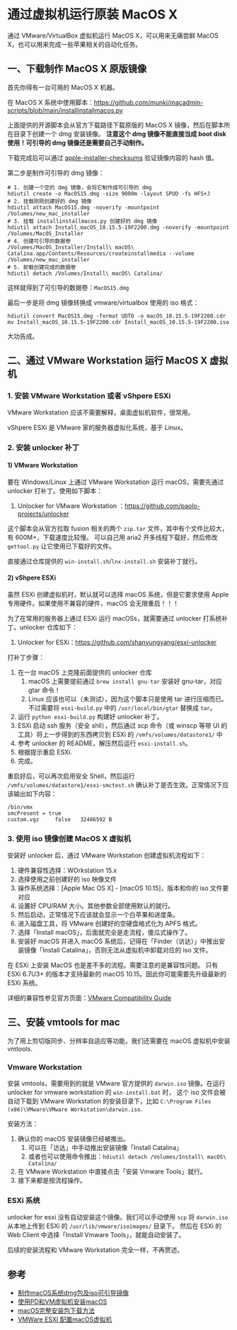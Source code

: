 # 通过虚拟机运行原装 MacOS X

通过 VMware/VirtualBox 虚拟机运行 MacOS X，可以用来无痛尝鲜 MacOS X，也可以用来完成一些苹果相关的自动化任务。


## 一、下载制作 MacOS X 原版镜像

首先你得有一台可用的 MacOS X 机器。

在 MacOS X 系统中使用脚本：https://github.com/munki/macadmin-scripts/blob/main/installinstallmacos.py

上面提供的开源脚本会从官方下载路径下载原版的 MacOS X 镜像，然后在脚本所在目录下创建一个 dmg 安装镜像。
**注意这个 dmg 镜像不能直接当成 boot disk 使用！可引导的 dmg 镜像还是需要自己手动制作。**

下载完成后可以通过 [apple-installer-checksums](https://github.com/notpeter/apple-installer-checksums) 验证镜像内容的 hash 值。

第二步是制作可引导的 dmg 镜像：

```shell
# 1. 创建一个空的 dmg 镜像，会将它制作成可引导的 dmg
hdiutil create -o MacOS15.dmg -size 9000m -layout SPUD -fs HFS+J
# 2. 挂载刚刚创建好的 dmg 镜像
hdiutil attach MacOS15.dmg -noverify -mountpoint /Volumes/new_mac_installer
# 3. 挂载 installinstallmacos.py 创建好的 dmg 镜像
hdiutil attach Install_macOS_10.15.5-19F2200.dmg -noverify -mountpoint /Volumes/MacOS_Installer
# 4. 创建可引导的数据卷
/Volumes/MacOS_Installer/Install\ macOS\ Catalina.app/Contents/Resources/createinstallmedia --volume /Volumes/new_mac_installer
# 5. 卸载创建完成的数据卷
hdiutil detach /Volumes/Install\ macOS\ Catalina/
```

这样就得到了可引导的数据卷：`MacOS15.dmg`

最后一步是将 dmg 镜像转换成 vmware/virtualbox 使用的 iso 格式：

```shell
hdiutil convert MacOS15.dmg -format UDTO -o macOS_10.15.5-19F2200.cdr
mv Install_macOS_10.15.5-19F2200.cdr Install_macOS_10.15.5-19F2200.iso
```

大功告成。

## 二、通过 VMware Workstation 运行 MacOS X 虚拟机

### 1. 安装 VMware Workstation 或者 vShpere ESXi

VMware Workstation 应该不需要解释，桌面虚拟机软件，很常用。

vShpere ESXi 是 VMware 家的服务器虚拟化系统，基于 Linux。

### 2. 安装 unlocker 补丁

#### 1) VMware Workstation

要在 Windows/Linux 上通过 VMware Workstation 运行 macOS，需要先通过 unlocker 打补丁。使用如下脚本：

1. Unlocker for VMware Workstation ：https://github.com/paolo-projects/unlocker

这个脚本会从官方拉取 fusion 相关的两个 `zip.tar` 文件，其中有个文件比较大，有 600M+，下载速度比较慢。
可以自己用 aria2 开多线程下载好，然后修改 `gettool.py` 让它使用已下载好的文件。

直接通过仓库提供的 `win-install.sh`/`lnx-install.sh` 安装补丁就行。

#### 2) vShpere ESXi

虽然 ESXi 创建虚拟机时，默认就可以选择 macOS 系统，但是它要求使用 Apple 专用硬件。如果使用不兼容的硬件，macOS 会无限重启！！！

为了在常用的服务器上通过 ESXi 运行 macOSs，就需要通过 unlocker 打系统补丁。unlocker 仓库如下：

1. Unlocker for ESXi：https://github.com/shanyungyang/esxi-unlocker

打补丁步骤：

1. 在一台 macOS 上克隆前面提供的 unlocker 仓库
   1. macOS 上需要提前通过 `brew install gnu-tar` 安装好 gnu-tar，对应 gtar 命令！
   2. Linux 应该也可以（未测试），因为这个脚本只是使用 tar 进行压缩而已。不过需要将 `esxi-build.py` 中的 `/usr/local/bin/gtar` 替换成 `tar`。
2. 运行 `python esxi-build.py` 构建好 unlocker 补丁。
3. ESXi 启动 ssh 服务（安全 shll），然后通过 scp 命令（或 winscp 等带 UI 的工具）将上一步得到的东西拷贝到 ESXi 的 `/vmfs/volumes/datastore1/` 中
4. 参考 unlocker 的 README，解压然后运行 `esxi-install.sh`。
5. 根据提示重启 ESXi.
6. 完成。

重启好后，可以再次启用安全 Shell，然后运行 `/vmfs/volumes/datastore1/esxi-smctest.sh` 确认补丁是否生效。正常情况下应该输出如下内容：

```
/bin/vmx
smcPresent = true
custom.vgz     false   32486592 B
```

### 3. 使用 iso 镜像创建 MacOS X 虚拟机

安装好 unlocker 后，通过 VMware Workstation 创建虚拟机流程如下：

1. 硬件兼容性选择：WOrkstation 15.x
2. 选择使用之前创建好的 iso 映像文件
3. 操作系统选择：[Apple Mac OS X] - [macOS 10.15]，版本和你的 iso 文件要对应
4. 设置好 CPU/RAM 大小。其他参数全部使用默认的就行。
5. 然后启动，正常情况下应该就会显示一个白苹果和进度条。
6. 进入磁盘工具，将 VMware 创建好的空硬盘格式化为 APFS 格式。
7. 选择「Install macOS」，后面就完全是走流程，傻瓜式操作了。
8. 安装好 macOS 并进入 macOS 系统后，记得在「Finder（访达）」中推出安装镜像「Install Catalina」，否则无法从虚拟机中卸载对应的 iso 文件。

在 ESXi 上安装 MacOS 也是差不多的流程。需要注意的是兼容性问题。
只有 ESXi 6.7U3+ 的版本才支持最新的 macOS 10.15。因此你可能需要先升级最新的 ESXi 系统。

详细的兼容性参见官方页面：[VMware Compatibility Guide](https://www.vmware.com/resources/compatibility/search.php?deviceCategory=software&details=1&operatingSystems=261&productNames=15&page=1&display_interval=10&sortColumn=Partner&sortOrder=Asc&testConfig=16)


## 三、安装 vmtools for mac

为了用上剪切版同步、分辨率自适应等功能，我们还需要在 macOS 虚拟机中安装 vmtools.

### Vmware Workstation

安装 vmtools，需要用到的就是 VMware 官方提供的 `darwin.iso` 镜像。在运行 unlocker for vmware workstation 的 `win-install.bat` 时，
这个 iso 文件会被自动下载到 VMware Workstation 的安装目录下，比如 `C:\Program Files (x86)\VMware\VMware Workstation\darwin.iso`.

安装方法：

1. 确认你的 macOS 安装镜像已经被推出。
   1. 可以在「访达」中手动推出安装镜像「Install Catalina」
   2. 或者也可以使用命令推出：`hdiutil detach /Volumes/Install\ macOS\ Catalina/`
2. 在 VMware Workstation 中直接点击「安装 Vmware Tools」就行。
3. 接下来都是按流程操作。

### ESXi 系统

unlocker for esxi 没有自动安装这个镜像。我们可以手动使用 `scp` 将 `darwin.iso` 从本地上传到 ESXi 的 `/usr/lib/vmware/isoimages/` 目录下。
然后在 ESXi 的 Web Client 中选择「Install Vmware Tools」，就能自动安装了。

后续的安装流程和 VMware Workstation 完全一样，不再赘述。


## 参考

- [制作macOS系统dmg包及iso可引导镜像](https://www.newlearner.site/2019/03/07/macos-dmg-iso.html)
- [使用PD和VM虚拟机安装macOS](https://www.newlearner.site/2019/03/23/macos-pd-vm.html)
- [macOS完整安装包下载方法](https://www.newlearner.site/2019/07/22/full-size-macos.html)
- [VMWare ESXI 配置macOS虚拟机](https://o0xmuhe.github.io/2019/05/10/macOS-on-ESXi/)

